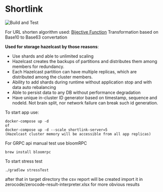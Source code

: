 # Shortlink


![Build and Test](https://github.com/taiberium/shortlink/workflows/Shortlink-CI/badge.svg)

For URL shorten algorithm used: [Bijective Function](https://en.wikipedia.org/wiki/Bijection) 
Transformation based on Base10 to Base63 convertation  

**Used for storage hazelcast by those reasons**:
- Use shards and able to unlimited scaling
- Hazelcast creates the backups of partitions and distributes them among members for redundancy.
- Each Hazelcast partition can have multiple replicas, which are distributed among the cluster members.
- Ability to add shards during runtime without application stop and with data auto rebalancing
- Able to persist data to any DB without performance degradation
- Have unique in-cluster ID generator based on timestamp, sequence and nodeId. Not brain
split, nor network failure can break such id generation.

To start app use:
````
docker-compose up -d 
of
docker-compose up -d --scale shortlink-server=5
(Hazelcast cluster memory will be accessible from all app replicas)
````

For GRPC api manual test use bloomRPC
````
brew install bloomrpc
````

To start stress test
````
./gradlew stressTest
````
after that in target directory the csv report will be created
import it in zerocode/zerocode-result-interpreter.xlsx for more obvious results
